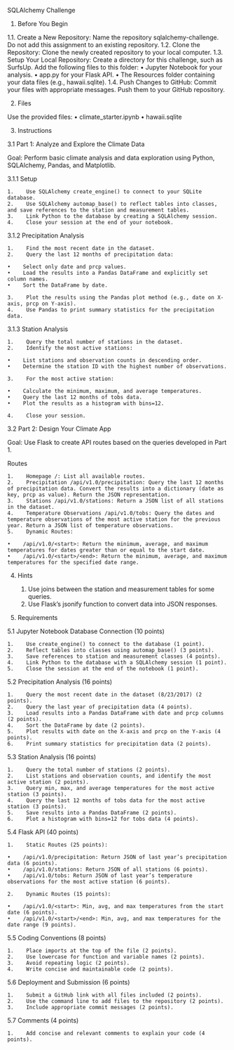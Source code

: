 SQLAlchemy Challenge

1. Before You Begin

1.1. Create a New Repository: Name the repository sqlalchemy-challenge. Do not add this assignment to an existing repository.
1.2. Clone the Repository: Clone the newly created repository to your local computer.
1.3. Setup Your Local Repository: Create a directory for this challenge, such as SurfsUp. Add the following files to this folder:
    •    Jupyter Notebook for your analysis.
    •    app.py for your Flask API.
    •    The Resources folder containing your data files (e.g., hawaii.sqlite).
1.4. Push Changes to GitHub: Commit your files with appropriate messages. Push them to your GitHub repository.

2. Files

Use the provided files:
    •    climate_starter.ipynb
    •    hawaii.sqlite

3. Instructions

3.1 Part 1: Analyze and Explore the Climate Data

Goal: Perform basic climate analysis and data exploration using Python, SQLAlchemy, Pandas, and Matplotlib.

3.1.1 Setup

    1.    Use SQLAlchemy create_engine() to connect to your SQLite database.
    2.    Use SQLAlchemy automap_base() to reflect tables into classes, and save references to the station and measurement tables.
    3.    Link Python to the database by creating a SQLAlchemy session.
    4.    Close your session at the end of your notebook.

3.1.2 Precipitation Analysis

    1.    Find the most recent date in the dataset.
    2.    Query the last 12 months of precipitation data:

    •    Select only date and prcp values.
    •    Load the results into a Pandas DataFrame and explicitly set column names.
    •    Sort the DataFrame by date.

    3.    Plot the results using the Pandas plot method (e.g., date on X-axis, prcp on Y-axis).
    4.    Use Pandas to print summary statistics for the precipitation data.

3.1.3 Station Analysis

    1.    Query the total number of stations in the dataset.
    2.    Identify the most active stations:

    •    List stations and observation counts in descending order.
    •    Determine the station ID with the highest number of observations.

    3.    For the most active station:

    •    Calculate the minimum, maximum, and average temperatures.
    •    Query the last 12 months of tobs data.
    •    Plot the results as a histogram with bins=12.

    4.    Close your session.

3.2 Part 2: Design Your Climate App

Goal: Use Flask to create API routes based on the queries developed in Part 1.

Routes

    1.    Homepage /: List all available routes.
    2.    Precipitation /api/v1.0/precipitation: Query the last 12 months of precipitation data. Convert the results into a dictionary (date as key, prcp as value). Return the JSON representation.
    3.    Stations /api/v1.0/stations: Return a JSON list of all stations in the dataset.
    4.    Temperature Observations /api/v1.0/tobs: Query the dates and temperature observations of the most active station for the previous year. Return a JSON list of temperature observations.
    5.    Dynamic Routes:

    •    /api/v1.0/<start>: Return the minimum, average, and maximum temperatures for dates greater than or equal to the start date.
    •    /api/v1.0/<start>/<end>: Return the minimum, average, and maximum temperatures for the specified date range.

4. Hints

    1.    Use joins between the station and measurement tables for some queries.
    2.    Use Flask’s jsonify function to convert data into JSON responses.

5. Requirements

5.1 Jupyter Notebook Database Connection (10 points)

    1.    Use create_engine() to connect to the database (1 point).
    2.    Reflect tables into classes using automap_base() (3 points).
    3.    Save references to station and measurement classes (4 points).
    4.    Link Python to the database with a SQLAlchemy session (1 point).
    5.    Close the session at the end of the notebook (1 point).

5.2 Precipitation Analysis (16 points)

    1.    Query the most recent date in the dataset (8/23/2017) (2 points).
    2.    Query the last year of precipitation data (4 points).
    3.    Load results into a Pandas DataFrame with date and prcp columns (2 points).
    4.    Sort the DataFrame by date (2 points).
    5.    Plot results with date on the X-axis and prcp on the Y-axis (4 points).
    6.    Print summary statistics for precipitation data (2 points).

5.3 Station Analysis (16 points)

    1.    Query the total number of stations (2 points).
    2.    List stations and observation counts, and identify the most active station (2 points).
    3.    Query min, max, and average temperatures for the most active station (3 points).
    4.    Query the last 12 months of tobs data for the most active station (3 points).
    5.    Save results into a Pandas DataFrame (2 points).
    6.    Plot a histogram with bins=12 for tobs data (4 points).

5.4 Flask API (40 points)

    1.    Static Routes (25 points):

    •    /api/v1.0/precipitation: Return JSON of last year’s precipitation data (6 points).
    •    /api/v1.0/stations: Return JSON of all stations (6 points).
    •    /api/v1.0/tobs: Return JSON of last year’s temperature observations for the most active station (6 points).

    2.    Dynamic Routes (15 points):

    •    /api/v1.0/<start>: Min, avg, and max temperatures from the start date (6 points).
    •    /api/v1.0/<start>/<end>: Min, avg, and max temperatures for the date range (9 points).

5.5 Coding Conventions (8 points)

    1.    Place imports at the top of the file (2 points).
    2.    Use lowercase for function and variable names (2 points).
    3.    Avoid repeating logic (2 points).
    4.    Write concise and maintainable code (2 points).

5.6 Deployment and Submission (6 points)

    1.    Submit a GitHub link with all files included (2 points).
    2.    Use the command line to add files to the repository (2 points).
    3.    Include appropriate commit messages (2 points).

5.7 Comments (4 points)

    1.    Add concise and relevant comments to explain your code (4 points).

